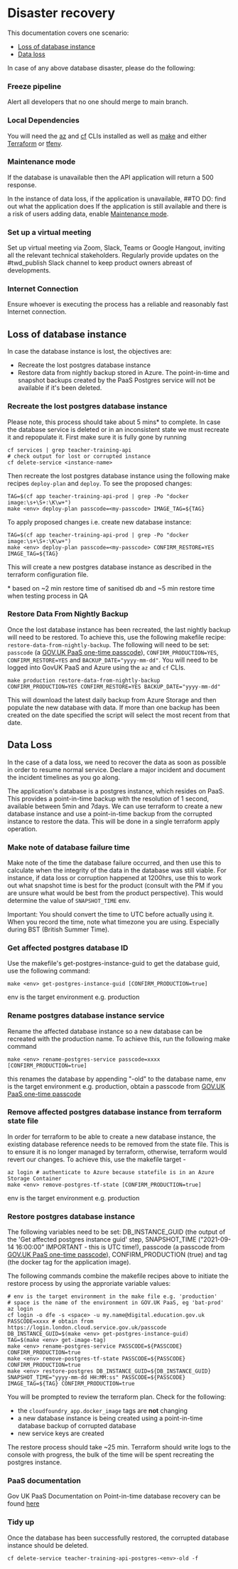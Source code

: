 # Disaster recovery


This documentation covers one scenario:

- [Loss of database instance](#loss-of-database-instance)
- [Data loss](#data-loss)

In case of any above database disaster, please do the following:

### Freeze pipeline

Alert all developers that no one should merge to main branch.

### Local Dependencies

You will need the [az](https://docs.microsoft.com/en-us/cli/azure/install-azure-cli) and [cf](https://docs.cloudfoundry.org/cf-cli/install-go-cli.html) CLIs installed as well as [make](https://www.gnu.org/software/make/) and either [Terraform](https://learn.hashicorp.com/tutorials/terraform/install-cli) or [tfenv](https://github.com/tfutils/tfenv#installation).

### Maintenance mode

If the database is unavailable then the API application will return a 500 response.

In the instance of data loss, if the application is unavailable, ##TO DO: find out what the application does
If the application is still available and there is a risk of users adding data, enable [Maintenance mode](maintenance-mode.md).

### Set up a virtual meeting

Set up virtual meeting via Zoom, Slack, Teams or Google Hangout, inviting all the relevant technical stakeholders. Regularly provide updates on
the #twd_publish Slack channel to keep product owners abreast of developments.

### Internet Connection

Ensure whoever is executing the process has a reliable and reasonably fast Internet connection.

## Loss of database instance

In case the database instance is lost, the objectives are:

- Recreate the lost postgres database instance
- Restore data from nightly backup stored in Azure.  The point-in-time and snapshot backups created by the PaaS Postgres service will not be available if it's been deleted.

### Recreate the lost postgres database instance

Please note, this process should take about 5 mins* to complete. In case the database service is deleted or in an inconsistent state we must recreate it and repopulate it.
First make sure it is fully gone by running

```
cf services | grep teacher-training-api
# check output for lost or corrupted instance
cf delete-service <instance-name>
```
Then recreate the lost postgres database instance using the following make recipes `deploy-plan` and `deploy`.  To see the proposed changes:

```
TAG=$(cf app teacher-training-api-prod | grep -Po "docker image:\s+\S+:\K\w+")
make <env> deploy-plan passcode=<my-passcode> IMAGE_TAG=${TAG}
```
To apply proposed changes i.e. create new database instance:
```
TAG=$(cf app teacher-training-api-prod | grep -Po "docker image:\s+\S+:\K\w+")
make <env> deploy-plan passcode=<my-passcode> CONFIRM_RESTORE=YES IMAGE_TAG=${TAG}
```
This will create a new postgres database instance as described in the terraform configuration file.

\* based on ~2 min restore time of sanitised db and ~5 min restore time when testing process in QA

### Restore Data From Nightly Backup

Once the lost database instance has been recreated, the last nightly backup will need to be restored. To achieve this, use the following makefile recipe: `restore-data-from-nightly-backup`. The following will need to be set: `passcode` (a [GOV.UK PaaS one-time passcode](https://login.london.cloud.service.gov.uk/passcode)), `CONFIRM_PRODUCTION=YES`,  `CONFIRM_RESTORE=YES` and `BACKUP_DATE="yyyy-mm-dd"`.  You will need to be logged into GovUK PaaS and Azure using the `az` and `cf` CLIs.

```
make production restore-data-from-nightly-backup CONFIRM_PRODUCTION=YES CONFIRM_RESTORE=YES BACKUP_DATE="yyyy-mm-dd"
```

This will download the latest daily backup from Azure Storage and then populate the new database with data.  If more than one backup has been created on the date specified the script will select the most recent from that date.

## Data Loss

In the case of a data loss, we need to recover the data as soon as possible in order to resume normal service. Declare a major incident and document the incident timelines as you go along.

The application's database is a postgres instance, which resides on PaaS. This provides a point-in-time backup with the resolution of 1 second, available between 5min and 7days. We can use terraform to create a new database instance and use a point-in-time backup from the corrupted instance to restore the data.  This will be done in a single terraform apply operation.

### Make note of database failure time

Make note of the time the database failure occurred, and then use this to calculate when the integrity of the data in the database was still viable. For instance, if data loss or corruption happened at 1200hrs, use this to work out what snapshot time is best for the product (consult with the PM if you are unsure what would be best from the product perspective). This would determine the value of `SNAPSHOT_TIME` env.

Important: You should convert the time to UTC before actually using it. When you record the time, note what timezone you are using. Especially during BST (British Summer Time).

### Get affected postgres database ID

Use the makefile's get-postgres-instance-guid to get the database guid, use the following command:

```
make <env> get-postgres-instance-guid [CONFIRM_PRODUCTION=true]
```
env is the target environment e.g. production


### Rename postgres database instance service

Rename the affected database instance so a new database can be recreated with the production name. To achieve this, run the following make command

```
make <env> rename-postgres-service passcode=xxxx [CONFIRM_PRODUCTION=true]
```
this renames the database by appending "-old" to the database name, env is the target environment e.g. production, obtain a passcode from [GOV.UK PaaS one-time passcode](https://login.london.cloud.service.gov.uk/passcode)

### Remove affected postgres database instance from terraform state file

In order for terraform to be able to create a new database instance, the existing database reference needs to be removed from the state file. This is to ensure it is no longer managed by terraform, otherwise, terraform would revert our changes. To achieve this, use the makefile target -

```
az login # authenticate to Azure because statefile is in an Azure Storage Container
make <env> remove-postgres-tf-state [CONFIRM_PRODUCTION=true]
```
env is the target environment e.g. production

### Restore postgres database instance

The following variables need to be set: DB_INSTANCE_GUID (the output of the 'Get affected postgres instance guid' step, SNAPSHOT_TIME ("2021-09-14 16:00:00" IMPORTANT - this is UTC time!), passcode (a passcode from [GOV.UK PaaS one-time passcode](https://login.london.cloud.service.gov.uk/passcode)), CONFIRM_PRODUCTION (true) and tag (the docker tag for the application image).

The following commands combine the makefile recipes above to initiate the restore process by using the approriate variable values:

```
# env is the target environment in the make file e.g. 'production'
# space is the name of the environment in GOV.UK PaaS, eg 'bat-prod'
az login
cf login -o dfe -s <space> -u my.name@digital.education.gov.uk
PASSCODE=xxxx # obtain from https://login.london.cloud.service.gov.uk/passcode
DB_INSTANCE_GUID=$(make <env> get-postgres-instance-guid)
TAG=$(make <env> get-image-tag)
make <env> rename-postgres-service PASSCODE=${PASSCODE} CONFIRM_PRODUCTION=true
make <env> remove-postgres-tf-state PASSCODE=${PASSCODE} CONFIRM_PRODUCTION=true
make <env> restore-postgres DB_INSTANCE_GUID=${DB_INSTANCE_GUID} SNAPSHOT_TIME="yyyy-mm-dd HH:MM:ss" PASSCODE=${PASSCODE} IMAGE_TAG=${TAG} CONFIRM_PRODUCTION=true
```

You will be prompted to review the terraform plan.  Check for the following:
- the `cloudfoundry_app.docker_image` tags are **not** changing
- a new database instance is being created using a point-in-time database backup of corrupted database
- new service keys are created

The restore process should take ~25 min.  Terraform should write logs to the console with progress, the bulk of the time will be spent recreating the postgres instance.

### PaaS documentation

Gov UK PaaS Documentation on Point-in-time database recovery can be found [here](https://docs.cloud.service.gov.uk/deploying_services/postgresql/#restoring-a-postgresql-service-from-a-point-in-time)

### Tidy up

Once the database has been successfully restored, the corrupted database instance should be deleted.

```
cf delete-service teacher-training-api-postgres-<env>-old -f
```
